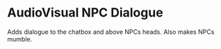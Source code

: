 # AudioVisual NPC Dialogue
Adds dialogue to the chatbox and above NPCs heads. Also makes NPCs mumble.